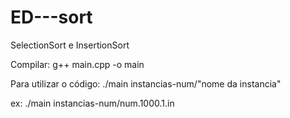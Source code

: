 # ED---sort
SelectionSort  e  InsertionSort

Compilar: g++ main.cpp -o main

Para utilizar o código: ./main instancias-num/"nome da instancia"

ex: ./main instancias-num/num.1000.1.in 
